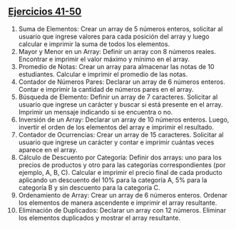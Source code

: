 ## [Ejercicios 41-50](./41-50/)
1. Suma de Elementos: Crear un array de 5 números enteros, solicitar al usuario que
ingrese valores para cada posición del array y luego calcular e imprimir la suma de
todos los elementos.
2. Mayor y Menor en un Array: Definir un array con 8 números reales. Encontrar e
imprimir el valor máximo y mínimo en el array.
3. Promedio de Notas: Crear un array para almacenar las notas de 10 estudiantes.
Calcular e imprimir el promedio de las notas.
4. Contador de Números Pares: Declarar un array de 6 números enteros. Contar e
imprimir la cantidad de números pares en el array.
5. Búsqueda de Elemento: Definir un array de 7 caracteres. Solicitar al usuario que
ingrese un carácter y buscar si está presente en el array. Imprimir un mensaje
indicando si se encuentra o no.
6. Inversión de un Array: Declarar un array de 10 números enteros. Luego, invertir el
orden de los elementos del array e imprimir el resultado.
7. Contador de Ocurrencias: Crear un array de 15 caracteres. Solicitar al usuario que
ingrese un carácter y contar e imprimir cuántas veces aparece en el array.
8. Cálculo de Descuento por Categoría: Definir dos arrays: uno para los precios de
productos y otro para las categorías correspondientes (por ejemplo, A, B, C).
Calcular e imprimir el precio final de cada producto aplicando un descuento del 10%
para la categoría A, 5% para la categoría B y sin descuento para la categoría C.
9. Ordenamiento de Array: Crear un array de 6 números enteros. Ordenar los
elementos de manera ascendente e imprimir el array resultante.
10. Eliminación de Duplicados: Declarar un array con 12 números. Eliminar los
elementos duplicados y mostrar el array resultante.
